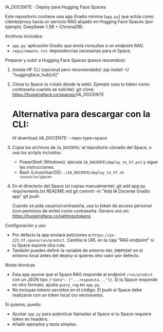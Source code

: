 IA_DOCENTE - Deploy para Hugging Face Spaces

Este repositorio contiene una app Gradio mínima (`app.py`) que actúa como cliente/proxy hacia un servicio RAG alojado en Hugging Face Spaces (por ejemplo, DeepSeek-1.5B + ChromaDB).

Archivos incluidos:
- `app.py`: aplicación Gradio que envía consultas a un endpoint RAG.
- `requirements.txt`: dependencias necesarias para el Space.

Preparar y subir a Hugging Face Spaces (pasos resumidos):

1) Instala HF CLI (opcional pero recomendado):
   pip install -U "huggingface_hub[cli]"

2) Clona tu Space (o créalo desde la web). Ejemplo (usa tu token como contraseña cuando se solicite):
   git clone https://huggingface.co/spaces/<tu-usuario>/iA_DOCENTE

   # Alternativa para descargar con la CLI:
   hf download <tu-usuario>/iA_DOCENTE --repo-type=space

3) Copia los archivos de `IA_DOCENTE/` al repositorio clonado del Space, o usa los scripts incluidos:

   - PowerShell (Windows): ejecuta `IA_DOCENTE\deploy_to_hf.ps1` y sigue las instrucciones.
   - Bash (Linux/macOS): `./IA_DOCENTE/deploy_to_hf.sh <usuario/space>`

4) En el directorio del Space (si copias manualmente):
   git add app.py requirements.txt README.md
   git commit -m "Add IA Docente Gradio app"
   git push

   Cuando se pida usuario/contraseña, usa tu token de acceso personal (con permisos de write) como contraseña. Genera uno en: https://huggingface.co/settings/tokens

Configuración y uso
- Por defecto la app enviará peticiones a `https://yo-123.hf.space/run/predict`. Cambia la URL en la caja "RAG endpoint" si tu Space expone otra ruta.
- También puedes definir la variable de entorno `RAG_ENDPOINT` en el entorno local antes del deploy si quieres otro valor por defecto.

Notas técnicas
- Esta app asume que el Space RAG responde al endpoint `/run/predict` con un JSON tipo `{"data": ["...respuesta..."]}`. Si tu Space responde en otro formato, ajusta `query_rag` en `app.py`.
- No incluyas tokens secretos en el código. El push al Space debe realizarse con un token local (no versionado).

Si quieres, puedo:
- Ajustar `app.py` para autenticar llamadas al Space si tu Space requiere token en headers.
- Añadir ejemplos y tests simples.
